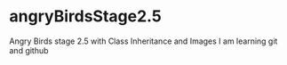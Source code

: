 # angryBirdsStage2.5
Angry Birds stage 2.5 with Class Inheritance and Images
I am learning git and github